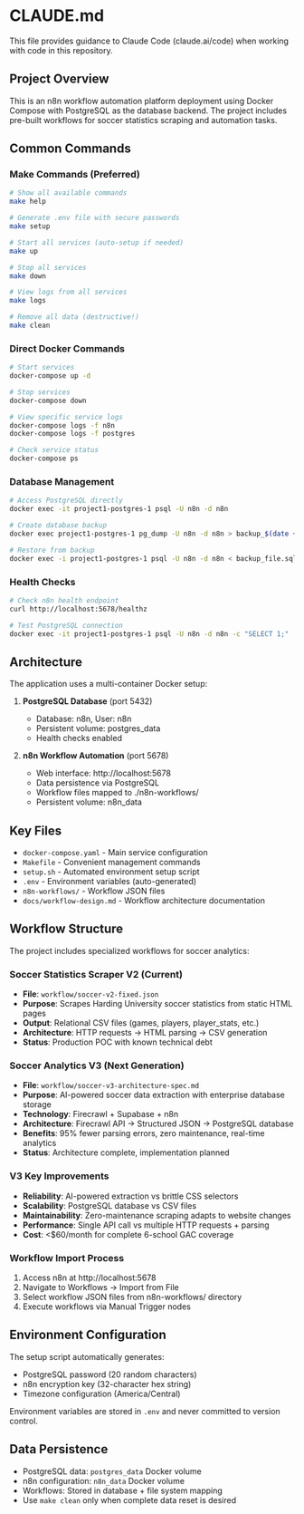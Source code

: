 # CLAUDE.md

This file provides guidance to Claude Code (claude.ai/code) when working with code in this repository.

## Project Overview

This is an n8n workflow automation platform deployment using Docker Compose with PostgreSQL as the database backend. The project includes pre-built workflows for soccer statistics scraping and automation tasks.

## Common Commands

### Make Commands (Preferred)
```bash
# Show all available commands
make help

# Generate .env file with secure passwords
make setup

# Start all services (auto-setup if needed)
make up

# Stop all services
make down

# View logs from all services
make logs

# Remove all data (destructive!)
make clean
```

### Direct Docker Commands
```bash
# Start services
docker-compose up -d

# Stop services
docker-compose down

# View specific service logs
docker-compose logs -f n8n
docker-compose logs -f postgres

# Check service status
docker-compose ps
```

### Database Management
```bash
# Access PostgreSQL directly
docker exec -it project1-postgres-1 psql -U n8n -d n8n

# Create database backup
docker exec project1-postgres-1 pg_dump -U n8n -d n8n > backup_$(date +%Y%m%d_%H%M%S).sql

# Restore from backup
docker exec -i project1-postgres-1 psql -U n8n -d n8n < backup_file.sql
```

### Health Checks
```bash
# Check n8n health endpoint
curl http://localhost:5678/healthz

# Test PostgreSQL connection
docker exec -it project1-postgres-1 psql -U n8n -d n8n -c "SELECT 1;"
```

## Architecture

The application uses a multi-container Docker setup:

1. **PostgreSQL Database** (port 5432)
   - Database: n8n, User: n8n
   - Persistent volume: postgres_data
   - Health checks enabled

2. **n8n Workflow Automation** (port 5678)
   - Web interface: http://localhost:5678
   - Data persistence via PostgreSQL
   - Workflow files mapped to ./n8n-workflows/
   - Persistent volume: n8n_data

## Key Files

- `docker-compose.yaml` - Main service configuration
- `Makefile` - Convenient management commands
- `setup.sh` - Automated environment setup script
- `.env` - Environment variables (auto-generated)
- `n8n-workflows/` - Workflow JSON files
- `docs/workflow-design.md` - Workflow architecture documentation

## Workflow Structure

The project includes specialized workflows for soccer analytics:

### Soccer Statistics Scraper V2 (Current)
- **File**: `workflow/soccer-v2-fixed.json`
- **Purpose**: Scrapes Harding University soccer statistics from static HTML pages
- **Output**: Relational CSV files (games, players, player_stats, etc.)
- **Architecture**: HTTP requests → HTML parsing → CSV generation
- **Status**: Production POC with known technical debt

### Soccer Analytics V3 (Next Generation)
- **File**: `workflow/soccer-v3-architecture-spec.md`
- **Purpose**: AI-powered soccer data extraction with enterprise database storage
- **Technology**: Firecrawl + Supabase + n8n
- **Architecture**: Firecrawl API → Structured JSON → PostgreSQL database
- **Benefits**: 95% fewer parsing errors, zero maintenance, real-time analytics
- **Status**: Architecture complete, implementation planned

### V3 Key Improvements
- **Reliability**: AI-powered extraction vs brittle CSS selectors
- **Scalability**: PostgreSQL database vs CSV files
- **Maintainability**: Zero-maintenance scraping adapts to website changes
- **Performance**: Single API call vs multiple HTTP requests + parsing
- **Cost**: <$60/month for complete 6-school GAC coverage

### Workflow Import Process
1. Access n8n at http://localhost:5678
2. Navigate to Workflows → Import from File
3. Select workflow JSON files from n8n-workflows/ directory
4. Execute workflows via Manual Trigger nodes

## Environment Configuration

The setup script automatically generates:
- PostgreSQL password (20 random characters)
- n8n encryption key (32-character hex string)
- Timezone configuration (America/Central)

Environment variables are stored in `.env` and never committed to version control.

## Data Persistence

- PostgreSQL data: `postgres_data` Docker volume
- n8n configuration: `n8n_data` Docker volume
- Workflows: Stored in database + file system mapping
- Use `make clean` only when complete data reset is desired